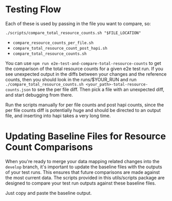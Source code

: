 # Testing Flow

Each of these is used by passing in the file you want to compare, so:

`./scripts/compare_total_resource_counts.sh "$FILE_LOCATION"`

- `compare_resource_counts_per_file.sh`
- `compare_total_resource_count_post_hapi.sh`
- `compare_total_resource_counts.sh`

You can use `npm run e2e-test-and-compare-total-resource-counts` to get the comparison of the total resource counts for a given e2e test run. If you see unexpected output in the diffs between your changes and the reference counts, then you should look in the runs/$YOUR_RUN and run `./compare_total_resource_counts.sh <your_path>-total-resource-counts.json` to see the per file diff. Then pick a file with an unexpected diff, and start debugging from there.

Run the scripts manually for per file counts and post hapi counts, since the per file counts diff is potentially huge and should be directed to an output file, and inserting into hapi takes a very long time.

# Updating Baseline Files for Resource Count Comparisons

When you're ready to merge your data mapping related changes into the `develop` branch, it's important to update the baseline files with the outputs of your test runs. This ensures that future comparisons are made against the most current data. The scripts provided in this utils/scripts package are designed to compare your test run outputs against these baseline files.

Just copy and paste the baseline output.
